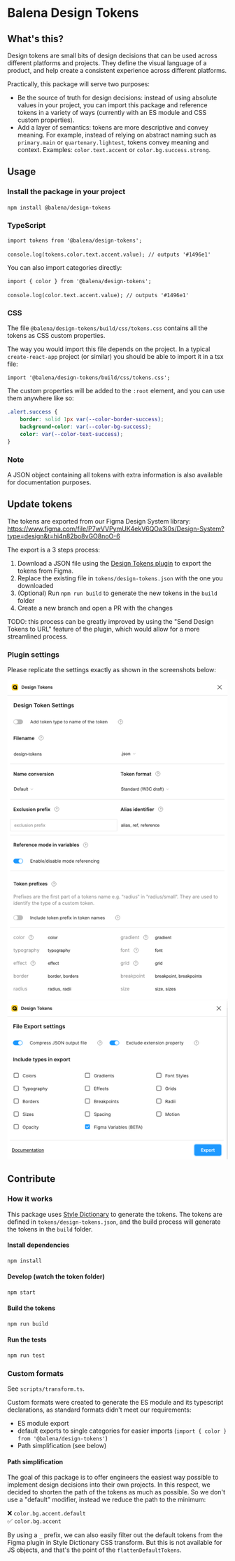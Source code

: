 # Balena Design Tokens

## What's this?

Design tokens are small bits of design decisions that can be used across different platforms and projects. 
They define the visual language of a product, and help create a consistent experience across different platforms.

Practically, this package will serve two purposes:
* Be the source of truth for design decisions: instead of using absolute values in your project, you can import this package and reference tokens in a variety of ways (currently with an ES module and CSS custom properties).
* Add a layer of semantics: tokens are more descriptive and convey meaning. For example, instead of relying on abstract naming such as `primary.main` or `quartenary.lightest`, tokens convey meaning and context. Examples: `color.text.accent` or `color.bg.success.strong`.

## Usage

### Install the package in your project

`npm install @balena/design-tokens`

### TypeScript

```tsx
import tokens from '@balena/design-tokens';

console.log(tokens.color.text.accent.value); // outputs '#1496e1'
```

You can also import categories directly:

```tsx
import { color } from '@balena/design-tokens';

console.log(color.text.accent.value); // outputs '#1496e1'
```

### CSS

The file `@balena/design-tokens/build/css/tokens.css` contains all the tokens as CSS custom properties.

The way you would import this file depends on the project. In a typical `create-react-app` project (or similar)
you should be able to import it in a tsx file:

```tsx
import '@balena/design-tokens/build/css/tokens.css';
```

The custom properties will be added to the `:root` element, and you can use them anywhere like so:

```css
.alert.success {
	border: solid 1px var(--color-border-success);
	background-color: var(--color-bg-success);
	color: var(--color-text-success);
}
```

### Note

A JSON object containing all tokens with extra information is also available for documentation purposes.

## Update tokens

The tokens are exported from our Figma Design System library: https://www.figma.com/file/P7wVVPymUK4ekV6QOa3i0s/Design-System?type=design&t=hi4n82bo8vGO8noO-6

The export is a 3 steps process:
1. Download a JSON file using the [Design Tokens plugin](https://github.com/lukasoppermann/design-tokens) to export the tokens from Figma.
2. Replace the existing file in `tokens/design-tokens.json` with the one you downloaded 
3. (Optional) Run `npm run build` to generate the new tokens in the `build` folder
4. Create a new branch and open a PR with the changes

TODO: this process can be greatly improved by using the "Send Design Tokens to URL" feature of the plugin, which would 
allow for a more streamlined process.

### Plugin settings

Please replicate the settings exactly as shown in the screenshots below:

![plugin_settings.png](docs/plugin_settings.png)
![plugin_export_settings.png](docs/plugin_export_settings.png)

## Contribute

### How it works

This package uses [Style Dictionary](https://amzn.github.io/style-dictionary/#/) to generate the tokens. The tokens are defined in `tokens/design-tokens.json`, and the build process will generate the tokens in the `build` folder.

#### Install dependencies

```bash
npm install
```

#### Develop (watch the token folder)

```bash
npm start
```

#### Build the tokens

```bash
npm run build
```

#### Run the tests

```bash
npm run test
```

### Custom formats

See `scripts/transform.ts`.

Custom formats were created to generate the ES module and its typescript declarations, as standard formats didn't meet our
requirements:
* ES module export
* default exports to single categories for easier imports (`import { color } from '@balena/design-tokens'`)
* Path simplification (see below)

#### Path simplification

The goal of this package is to offer engineers the easiest way possible to implement design
decisions into their own projects. In this respect, we decided to shorten the path of the tokens as much as possible. So we don't use a "default" modifier, instead we 
reduce the path to the minimum:

❌ `color.bg.accent.default` \
✅ `color.bg.accent`

By using a `_` prefix, we can also easily filter out the default tokens from the Figma plugin in Style Dictionary CSS transform. But this is not available for JS objects, and that's the point of the `flattenDefaultTokens`.
